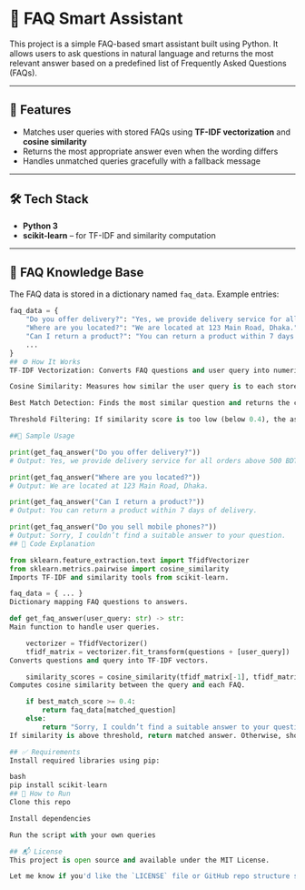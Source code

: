 # 🤖 FAQ Smart Assistant

This project is a simple FAQ-based smart assistant built using Python. It allows users to ask questions in natural language and returns the most relevant answer based on a predefined list of Frequently Asked Questions (FAQs).

---

## 📌 Features

- Matches user queries with stored FAQs using **TF-IDF vectorization** and **cosine similarity**
- Returns the most appropriate answer even when the wording differs
- Handles unmatched queries gracefully with a fallback message

---

## 🛠️ Tech Stack

- **Python 3**
- **scikit-learn** – for TF-IDF and similarity computation

---

## 📁 FAQ Knowledge Base

The FAQ data is stored in a dictionary named `faq_data`. Example entries:

```python
faq_data = {
    "Do you offer delivery?": "Yes, we provide delivery service for all orders above 500 BDT.",
    "Where are you located?": "We are located at 123 Main Road, Dhaka.",
    "Can I return a product?": "You can return a product within 7 days of delivery.",
    ...
}
## ⚙️ How It Works
TF-IDF Vectorization: Converts FAQ questions and user query into numerical vectors.

Cosine Similarity: Measures how similar the user query is to each stored FAQ.

Best Match Detection: Finds the most similar question and returns the corresponding answer.

Threshold Filtering: If similarity score is too low (below 0.4), the assistant returns a default message.

##🧪 Sample Usage

print(get_faq_answer("Do you offer delivery?"))
# Output: Yes, we provide delivery service for all orders above 500 BDT.

print(get_faq_answer("Where are you located?"))
# Output: We are located at 123 Main Road, Dhaka.

print(get_faq_answer("Can I return a product?"))
# Output: You can return a product within 7 days of delivery.

print(get_faq_answer("Do you sell mobile phones?"))
# Output: Sorry, I couldn’t find a suitable answer to your question.
## 🧾 Code Explanation

from sklearn.feature_extraction.text import TfidfVectorizer
from sklearn.metrics.pairwise import cosine_similarity
Imports TF-IDF and similarity tools from scikit-learn.

faq_data = { ... }
Dictionary mapping FAQ questions to answers.

def get_faq_answer(user_query: str) -> str:
Main function to handle user queries.

    vectorizer = TfidfVectorizer()
    tfidf_matrix = vectorizer.fit_transform(questions + [user_query])
Converts questions and query into TF-IDF vectors.

    similarity_scores = cosine_similarity(tfidf_matrix[-1], tfidf_matrix[:-1])
Computes cosine similarity between the query and each FAQ.

    if best_match_score >= 0.4:
        return faq_data[matched_question]
    else:
        return "Sorry, I couldn’t find a suitable answer to your question."
If similarity is above threshold, return matched answer. Otherwise, show default message.

## ✅ Requirements
Install required libraries using pip:

bash
pip install scikit-learn
## 🚀 How to Run
Clone this repo

Install dependencies

Run the script with your own queries

## 📬 License
This project is open source and available under the MIT License.

Let me know if you'd like the `LICENSE` file or GitHub repo structure suggestion
